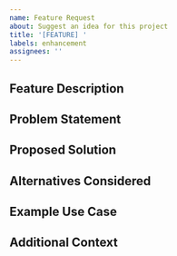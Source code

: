 ```yaml
---
name: Feature Request
about: Suggest an idea for this project
title: '[FEATURE] '
labels: enhancement
assignees: ''
---
```


## Feature Description
<!-- A clear and concise description of the feature you're proposing -->

## Problem Statement
<!-- Is your feature request related to a problem? Please describe. -->
<!-- E.g., I'm always frustrated when [...] -->

## Proposed Solution
<!-- Describe the solution you'd like -->

## Alternatives Considered
<!-- Describe any alternative solutions or features you've considered -->

## Example Use Case
<!-- Provide an example of how this feature would be used -->

## Additional Context
<!-- Add any other context or screenshots about the feature request here -->

